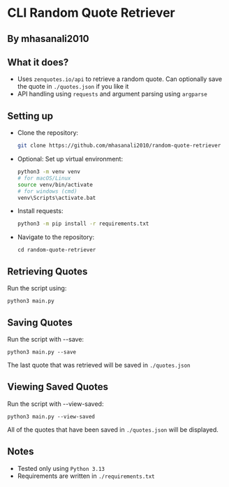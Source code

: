 # CLI Random Quote Retriever
## By mhasanali2010

## What it does?
- Uses `zenquotes.io/api` to retrieve a random quote. Can optionally save the quote in `./quotes.json` if you like it
- API handling using `requests` and argument parsing using `argparse`

## Setting up
- Clone the repository:
    ```bash
    git clone https://github.com/mhasanali2010/random-quote-retriever
    ```
- Optional: Set up virtual environment:
    ```bash
    python3 -m venv venv
    # for macOS/Linux
    source venv/bin/activate
    # for windows (cmd)
    venv\Scripts\activate.bat
    ```
- Install requests:
    ```bash
    python3 -m pip install -r requirements.txt
    ```
- Navigate to the repository:
    ```
    cd random-quote-retriever
    ```

## Retrieving Quotes
Run the script using:
```
python3 main.py
```
## Saving Quotes
Run the script with --save:
```
python3 main.py --save
```
The last quote that was retrieved will be saved in `./quotes.json`
## Viewing Saved Quotes
Run the script with --view-saved:
```
python3 main.py --view-saved
```
All of the quotes that have been saved in `./quotes.json` will be displayed.

## Notes
- Tested only using `Python 3.13`
- Requirements are written in `./requirements.txt`